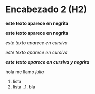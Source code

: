 # Encabezado 2 (H2)

__este texto aparece en negrita__

**este texto aparece en negrita**

_este texto aparece en cursiva_

*este texto aparece en cursiva*

__*este texto aparece en cursiva y negrita*__

hola me llamo _julia_

1. lista
2. lista 
..1. bla
